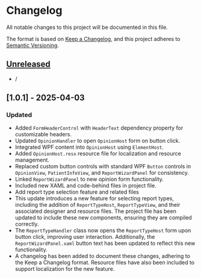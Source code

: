 # Changelog

All notable changes to this project will be documented in this file.

The format is based on [Keep a Changelog],
and this project adheres to [Semantic Versioning].

## [Unreleased]

- /

## [1.0.1] - 2025-04-03

### Updated

- Added `FormHeaderControl` with `HeaderText` dependency property for customizable headers.
- Updated `OpinionHandler` to open `OpinionHost` form on button click.
- Integrated WPF content into `OpinionHost` using `ElementHost`.
- Added `OpinionHost.resx` resource file for localization and resource management.
- Replaced custom button controls with standard WPF `Button` controls in `OpinionView`, `PatientInfoView`, and `ReportWizardPanel` for consistency.
- Linked `ReportWizardPanel` to new opinion form functionality.
- Included new XAML and code-behind files in project file.
- Add report type selection feature and related files
- This update introduces a new feature for selecting report types, including the addition of `ReportTypeHost`, `ReportTypeView`, and their associated designer and resource files. The project file has been updated to include these new components, ensuring they are compiled correctly.
- The `ReportTypeHandler` class now opens the `ReportTypeHost` form upon button click, improving user interaction. Additionally, the `ReportWizardPanel.xaml` button text has been updated to reflect this new functionality.
- A changelog has been added to document these changes, adhering to the Keep a Changelog format. Resource files have also been included to support localization for the new feature.

<!-- Links -->
[keep a changelog]: https://keepachangelog.com/en/1.0.0/
[semantic versioning]: https://semver.org/spec/v2.0.0.html

<!-- Versions -->
[unreleased]: https://github.com/lundeen-bryan/EZLogger-SLN/compare/v0.0.2...HEAD
[0.0.2]: https://github.com/lundeen-bryan/EZLogger-SLN/compare/v0.0.1...v0.0.2
[0.0.1]: https://github.com/lundeen-bryan/EZLogger-SLN/releases/tag/v0.0.1